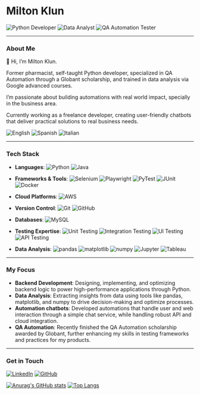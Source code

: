 # Milton Klun

![Python Developer](https://img.shields.io/badge/Python%20Developer-F44336?style=for-the-badge&logo=python&logoColor=white)  <!-- Red -->
![Data Analyst](https://img.shields.io/badge/Data%20Analyst-4CAF50?style=for-the-badge&logo=data-analytics&logoColor=white)  <!-- Green -->
![QA Automation Tester](https://img.shields.io/badge/QA%20Automation%20Tester-2196F3?style=for-the-badge&logo=robot&logoColor=white)  <!-- Blue -->

---

### About Me

👋 Hi, I’m Milton Klun.

Former pharmacist, self-taught Python developer, specialized in QA Automation through a Globant scholarship, and trained in data analysis via Google advanced courses. 

I’m passionate about building automations with real world impact, specially in the business area. 

Currently working as a freelance developer, creating user-friendly chatbots that deliver practical solutions to real business needs.

![English](https://img.shields.io/badge/English%20(B2–C1)-D32F2F?style=for-the-badge&logo=united-kingdom&logoColor=white) <!-- Red --> 
![Spanish](https://img.shields.io/badge/Spanish%20(Native)-1976D2?style=for-the-badge&logo=spain&logoColor=white) <!-- Blue --> 
![Italian](https://img.shields.io/badge/Italian%20(A2)-388E3C?style=for-the-badge&logo=italy&logoColor=white) <!-- Green --> 

---

### Tech Stack

- **Languages**: 
![Python](https://img.shields.io/badge/Python-2196F3?style=flat-square&logo=python&logoColor=white)
![Java](https://img.shields.io/badge/Java-2196F3?style=flat-square&logo=java&logoColor=white)

- **Frameworks & Tools**: 
![Selenium](https://img.shields.io/badge/Selenium-43B02A?style=flat-square&logo=selenium&logoColor=black)
![Playwright](https://img.shields.io/badge/Playwright-43B02A?style=flat-square&logo=playwright&logoColor=black)
![PyTest](https://img.shields.io/badge/PyTest-43B02A?style=flat-square&logo=pytest&logoColor=black)
![JUnit](https://img.shields.io/badge/JUnit-43B02A?style=flat-square&logo=junit5&logoColor=black)
![Docker](https://img.shields.io/badge/Docker-43B02A?style=flat-square&logo=docker&logoColor=black)

- **Cloud Platforms**: 
![AWS](https://img.shields.io/badge/AWS-F44336?style=flat-square&logo=amazon-aws&logoColor=white)

- **Version Control**: 
![Git](https://img.shields.io/badge/Git-181717?style=flat-square&logo=git&logoColor=white)
![GitHub](https://img.shields.io/badge/GitHub-181717?style=flat-square&logo=github&logoColor=white)

- **Databases**: 
![MySQL](https://img.shields.io/badge/MySQL-FF4C4C?style=flat-square&logo=mysql&logoColor=white)

- **Testing Expertise**: 
![Unit Testing](https://img.shields.io/badge/Unit_Testing-50C878?style=flat-square&logo=testing-library&logoColor=white)
![Integration Testing](https://img.shields.io/badge/Integration_Testing-50C878?style=flat-square&logo=testing-library&logoColor=white)
![UI Testing](https://img.shields.io/badge/UI_Testing-50C878?style=flat-square&logo=react&logoColor=white)
![API Testing](https://img.shields.io/badge/API_Testing-50C878?style=flat-square&logo=spring&logoColor=white)

- **Data Analysis**: 
![pandas](https://img.shields.io/badge/pandas-150458?style=flat-square&logo=pandas&logoColor=white)
![matplotlib](https://img.shields.io/badge/matplotlib-150458?style=flat-square&logo=python&logoColor=white)
![numpy](https://img.shields.io/badge/numpy-150458?style=flat-square&logo=numpy&logoColor=white)
![Jupyter](https://img.shields.io/badge/Jupyter-150458?style=flat-square&logo=jupyter&logoColor=white)
![Tableau](https://img.shields.io/badge/Tableau-150458?style=flat-square&logo=tableau&logoColor=white)

---

### My Focus

- **Backend Development**: Designing, implementing, and optimizing backend logic to power high-performance applications through Python.
- **Data Analysis**: Extracting insights from data using tools like pandas, matplotlib, and numpy to drive decision-making and optimize processes.
- **Automation chatbots**: Developed automations that handle user and web interaction through a simple chat service, while handling robust API and cloud integration.
- **QA Automation**: Recently finished the QA Automation scholarship awarded by Globant, further enhancing my skills in testing frameworks and practices for my products.

---

### Get in Touch

[![LinkedIn](https://img.shields.io/badge/LinkedIn-blue?style=for-the-badge&logo=linkedin)](https://www.linkedin.com/in/milton-klun/)
[![GitHub](https://img.shields.io/badge/GitHub-MiltonKlun-181717?style=for-the-badge&logo=github)](https://github.com/MiltonKlun)


[![Anurag's GitHub stats](https://github-readme-stats.vercel.app/api?username=MiltonKlun&show_icons=true&theme=dark)](https://github.com/anuraghazra/github-readme-stats)
[![Top Langs](https://github-readme-stats.vercel.app/api/top-langs/?username=MiltonKlun&layout=compact&theme=dark)](https://github.com/anuraghazra/github-readme-stats)
